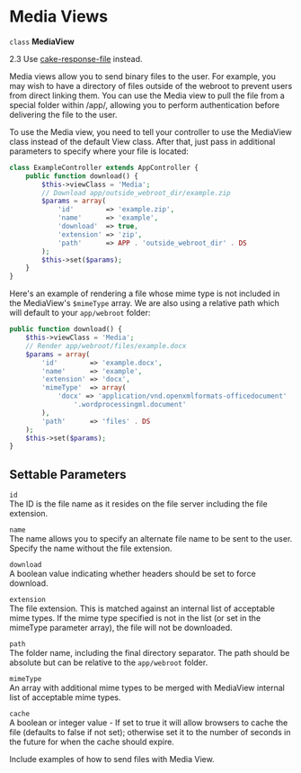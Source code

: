 # Media Views

`class` **MediaView**

<div class="deprecated">

2.3
Use [cake-response-file](#cake-response-file) instead.

</div>

Media views allow you to send binary files to the user. For example, you may
wish to have a directory of files outside of the webroot to prevent users from
direct linking them. You can use the Media view to pull the file from a special
folder within /app/, allowing you to perform authentication before delivering
the file to the user.

To use the Media view, you need to tell your controller to use the MediaView
class instead of the default View class. After that, just pass in additional
parameters to specify where your file is located:

``` php
class ExampleController extends AppController {
    public function download() {
        $this->viewClass = 'Media';
        // Download app/outside_webroot_dir/example.zip
        $params = array(
            'id'        => 'example.zip',
            'name'      => 'example',
            'download'  => true,
            'extension' => 'zip',
            'path'      => APP . 'outside_webroot_dir' . DS
        );
        $this->set($params);
    }
}
```

Here's an example of rendering a file whose mime type is not included in the
MediaView's `$mimeType` array. We are also using a relative path which will
default to your `app/webroot` folder:

``` php
public function download() {
    $this->viewClass = 'Media';
    // Render app/webroot/files/example.docx
    $params = array(
        'id'        => 'example.docx',
        'name'      => 'example',
        'extension' => 'docx',
        'mimeType'  => array(
            'docx' => 'application/vnd.openxmlformats-officedocument' .
                '.wordprocessingml.document'
        ),
        'path'      => 'files' . DS
    );
    $this->set($params);
}
```

## Settable Parameters

`id`  
The ID is the file name as it resides on the file server including
the file extension.

`name`  
The name allows you to specify an alternate file name to be sent to
the user. Specify the name without the file extension.

`download`  
A boolean value indicating whether headers should be set to force
download.

`extension`  
The file extension. This is matched against an internal list of
acceptable mime types. If the mime type specified is not in the
list (or set in the mimeType parameter array), the file will not
be downloaded.

`path`  
The folder name, including the final directory separator. The path
should be absolute but can be relative to the `app/webroot` folder.

`mimeType`  
An array with additional mime types to be merged with MediaView
internal list of acceptable mime types.

`cache`  
A boolean or integer value - If set to true it will allow browsers
to cache the file (defaults to false if not set); otherwise set it
to the number of seconds in the future for when the cache should
expire.

<div class="todo">

Include examples of how to send files with Media View.

</div>
